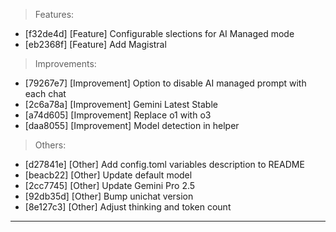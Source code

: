 > Features:
- [f32de4d] [Feature] Configurable slections for AI Managed mode
- [eb2368f] [Feature] Add Magistral

> Improvements:
- [79267e7] [Improvement] Option to disable AI managed prompt with each chat
- [2c6a78a] [Improvement] Gemini Latest Stable
- [a74d605] [Improvement] Replace o1 with o3
- [daa8055] [Improvement] Model detection in helper

> Others:
- [d27841e] [Other] Add config.toml variables description to README
- [beacb22] [Other] Update default model
- [2cc7745] [Other] Update Gemini Pro 2.5
- [92db35d] [Other] Bump unichat version
- [8e127c3] [Other] Adjust thinking and token count


---
